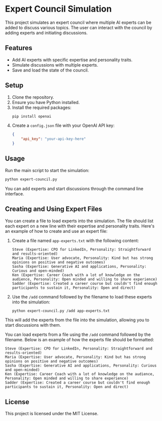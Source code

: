 # Expert Council Simulation

This project simulates an expert council where multiple AI experts can be added to discuss various topics. The user can interact with the council by adding experts and initiating discussions.

## Features

- Add AI experts with specific expertise and personality traits.
- Simulate discussions with multiple experts.
- Save and load the state of the council.

## Setup

1. Clone the repository.
2. Ensure you have Python installed.
3. Install the required packages:
   ```bash
   pip install openai
   ```
4. Create a `config.json` file with your OpenAI API key:
   ```json
   {
       "api_key": "your-api-key-here"
   }
   ```

## Usage

Run the main script to start the simulation:

```bash
python expert-council.py
```

You can add experts and start discussions through the command line interface.

## Creating and Using Expert Files

You can create a file to load experts into the simulation. The file should list each expert on a new line with their expertise and personality traits. Here's an example of how to create and use an expert file:

1. Create a file named `app-experts.txt` with the following content:

   ```
   Steve (Expertise: CPO for LinkedIn, Personality: Straightforward and results-oriented)
   Maria (Expertise: User advocate, Personality: Kind but has strong opinions on positive and negative outcomes)
   Sasha (Expertise: Generative AI and applications, Personality: Curious and open-minded)
   Ken (Expertise: Career Coach with a lot of knowledge on the audience, Personality: Open minded and willing to share experience)
   Sadder (Expertise: Created a career course but couldn't find enough participants to sustain it, Personality: Open and direct)
   ```

2. Use the `/add` command followed by the filename to load these experts into the simulation:

   ```bash
   python expert-council.py /add app-experts.txt
   ```

This will add the experts from the file into the simulation, allowing you to start discussions with them.

You can load experts from a file using the `/add` command followed by the filename. Below is an example of how the experts file should be formatted:

```
Steve (Expertise: CPO for LinkedIn, Personality: Straightforward and results-oriented)
Maria (Expertise: User advocate, Personality: Kind but has strong opinions on positive and negative outcomes)
Sasha (Expertise: Generative AI and applications, Personality: Curious and open-minded)
Ken (Expertise: Career Coach with a lot of knowledge on the audience, Personality: Open minded and willing to share experience)
Sadder (Expertise: Created a career course but couldn't find enough participants to sustain it, Personality: Open and direct)
```

## License

This project is licensed under the MIT License.
